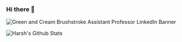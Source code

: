### Hi there 👋

![Green and Cream Brushstroke Assistant Professor LinkedIn Banner](https://user-images.githubusercontent.com/67815775/133055588-6b1693a8-31d1-4fbf-93aa-43103c0a91ff.png)

![Harsh's Github Stats](https://github-readme-stats.vercel.app/api?username=harshchandwani)

